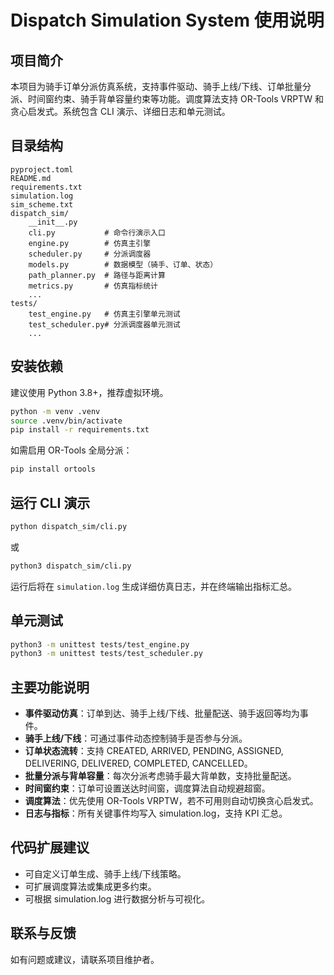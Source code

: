 
# Dispatch Simulation System 使用说明

## 项目简介
本项目为骑手订单分派仿真系统，支持事件驱动、骑手上线/下线、订单批量分派、时间窗约束、骑手背单容量约束等功能。调度算法支持 OR-Tools VRPTW 和贪心启发式。系统包含 CLI 演示、详细日志和单元测试。

## 目录结构
```
pyproject.toml
README.md
requirements.txt
simulation.log
sim_scheme.txt
dispatch_sim/
	__init__.py
	cli.py           # 命令行演示入口
	engine.py        # 仿真主引擎
	scheduler.py     # 分派调度器
	models.py        # 数据模型（骑手、订单、状态）
	path_planner.py  # 路径与距离计算
	metrics.py       # 仿真指标统计
	...
tests/
	test_engine.py   # 仿真主引擎单元测试
	test_scheduler.py# 分派调度器单元测试
	...
```

## 安装依赖
建议使用 Python 3.8+，推荐虚拟环境。
```bash
python -m venv .venv
source .venv/bin/activate
pip install -r requirements.txt
```
如需启用 OR-Tools 全局分派：
```bash
pip install ortools
```

## 运行 CLI 演示
```bash
python dispatch_sim/cli.py
```
或
```bash
python3 dispatch_sim/cli.py
```

运行后将在 `simulation.log` 生成详细仿真日志，并在终端输出指标汇总。

## 单元测试
```bash
python3 -m unittest tests/test_engine.py
python3 -m unittest tests/test_scheduler.py
```

## 主要功能说明
- **事件驱动仿真**：订单到达、骑手上线/下线、批量配送、骑手返回等均为事件。
- **骑手上线/下线**：可通过事件动态控制骑手是否参与分派。
- **订单状态流转**：支持 CREATED, ARRIVED, PENDING, ASSIGNED, DELIVERING, DELIVERED, COMPLETED, CANCELLED。
- **批量分派与背单容量**：每次分派考虑骑手最大背单数，支持批量配送。
- **时间窗约束**：订单可设置送达时间窗，调度算法自动规避超窗。
- **调度算法**：优先使用 OR-Tools VRPTW，若不可用则自动切换贪心启发式。
- **日志与指标**：所有关键事件均写入 simulation.log，支持 KPI 汇总。

## 代码扩展建议
- 可自定义订单生成、骑手上线/下线策略。
- 可扩展调度算法或集成更多约束。
- 可根据 simulation.log 进行数据分析与可视化。

## 联系与反馈
如有问题或建议，请联系项目维护者。
